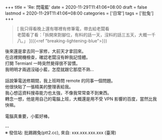 +++
title = 'Re: 閃電藍'
date = 2020-11-29T11:41:06+08:00
draft = false
lastmod = 2020-11-29T11:41:06+08:00
categories = ['日常']
tags = ['批兔']
+++
> [
我只得看晚上還有哪裡有修筆電，帶去給老闆看<br>
老闆看了看：「拆開來對腳位，有料的話一天，沒料的話三五天，大概一千八。」
]({{<ref "breaking-lightening-blue">}})

後來還是拿去同一家修，大前天才拿回來。<br>
在店裡開機檢查，確認老闆沒有幹我記憶體。<br>
打開 Termianl 一時突然覺得很不習慣。<br>
我明明才兩週沒碰小藍，怎麼就跟它那麼不熟…<br>
<br>
話說筆電送修期間，我上班時問 remote 的同事一個問題。<br>
他很快貼了一張精美的整理表給我。<br>
我心想這資料搜尋能力也太強，不像我常常查不到東西。<br>
轉念一想，他是用自己的電腦上班，大概還是用不受 VPN 影響的百度，當然比我快嘛。<br>
<br>
電腦真重要，小藍好棒。<br>
<br>
--<br>
※ 發信站: 批踢踢兔(ptt2.cc), 來自: xxx.xxx.xxx.xxx (臺灣)<br>
